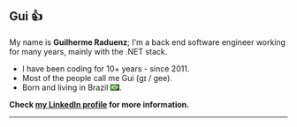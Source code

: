 ## Gui 👍

My name is **Guilherme Raduenz**; I'm a back end software engineer working for many years, mainly with the .NET stack.

- I have been coding for 10+ years - since 2011.
- Most of the people call me Gui (ɡɪ / gee).
- Born and living in Brazil ![Brazil](br.png).

**Check [my LinkedIn profile](https://www.linkedin.com/in/graduenz/) for more information.**

---
